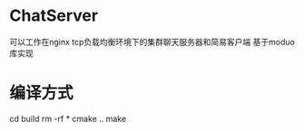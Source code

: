 # ChatServer
可以工作在nginx tcp负载均衡环境下的集群聊天服务器和简易客户端 基于moduo库实现 

# 编译方式
cd build
rm -rf *
cmake ..
make
